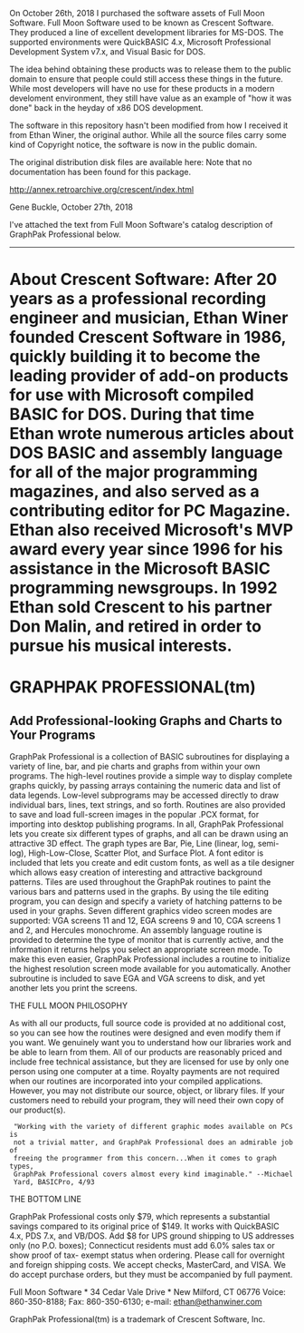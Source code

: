 On October 26th, 2018 I purchased the software assets of Full Moon Software.
Full Moon Software used to be known as Crescent Software.  They produced a line
of excellent development libraries for MS-DOS.  The supported environments were
QuickBASIC 4.x, Microsoft Professional Development System v7.x, and Visual 
Basic for DOS.

The idea behind obtaining these products was to release them to the public
domain to ensure that people could still access these things in the future.
While most developers will have no use for these products in a modern 
develoment environment, they still have value as an example of "how it was 
done" back in the heyday of x86 DOS development. 

The software in this repository hasn't been modified from how I received it 
from Ethan Winer, the original author.  While all the source files carry some 
kind of Copyright notice, the software is now in the public domain.

The original distribution disk files are available here:  Note that no documentation
has been found for this package.

http://annex.retroarchive.org/crescent/index.html

Gene Buckle, October 27th, 2018

I've attached the text from Full Moon Software's catalog description of 
GraphPak Professional below.

-------------------------------------------------------------------------------
About Crescent Software:
After 20 years as a professional recording engineer and musician, Ethan
Winer founded Crescent Software in 1986, quickly building it to become the
leading provider of add-on products for use with Microsoft compiled BASIC
for DOS. During that time Ethan wrote numerous articles about DOS BASIC and
assembly language for all of the major programming magazines, and also
served as a contributing editor for PC Magazine. Ethan also received
Microsoft's MVP award every year since 1996 for his assistance in the
Microsoft BASIC programming newsgroups. In 1992 Ethan sold Crescent to his
partner Don Malin, and retired in order to pursue his musical interests.
==============================================================================

GRAPHPAK PROFESSIONAL(tm)
=========================

Add Professional-looking Graphs and Charts to Your Programs
-----------------------------------------------------------

GraphPak Professional is a collection of BASIC subroutines for displaying a 
variety of line, bar, and pie charts and graphs from within your own programs. 
The high-level routines provide a simple way to display complete graphs 
quickly, by passing arrays containing the numeric data and list of data 
legends. Low-level subprograms may be accessed directly to draw individual 
bars, lines, text strings, and so forth. Routines are also provided to save 
and load full-screen images in the popular .PCX format, for importing into 
desktop publishing programs. In all, GraphPak Professional lets you create six 
different types of graphs, and all can be drawn using an attractive 3D effect. 
The graph types are Bar, Pie, Line (linear, log, semi-log), High-Low-Close, 
Scatter Plot, and Surface Plot.
     A font editor is included that lets you create and edit custom fonts, as 
well as a tile designer which allows easy creation of interesting and 
attractive background patterns. Tiles are used throughout the GraphPak 
routines to paint the various bars and patterns used in the graphs. By using 
the tile editing program, you can design and specify a variety of hatching 
patterns to be used in your graphs.
     Seven different graphics video screen modes are supported: VGA screens 11 
and 12, EGA screens 9 and 10, CGA screens 1 and 2, and Hercules monochrome. An 
assembly language routine is provided to determine the type of monitor that is 
currently active, and the information it returns helps you select an 
appropriate screen mode. To make this even easier, GraphPak Professional 
includes a routine to initialize the highest resolution screen mode available 
for you automatically. Another subroutine is included to save EGA and VGA 
screens to disk, and yet another lets you print the screens.

THE FULL MOON PHILOSOPHY

As with all our products, full source code is provided at no additional cost, 
so you can see how the routines were designed and even modify them if you 
want. We genuinely want you to understand how our libraries work and be able 
to learn from them. All of our products are reasonably priced and include free 
technical assistance, but they are licensed for use by only one person using 
one computer at a time. Royalty payments are not required when our routines 
are incorporated into your compiled applications. However, you may not 
distribute our source, object, or library files. If your customers need to 
rebuild your program, they will need their own copy of our product(s).

     "Working with the variety of different graphic modes available on PCs is
     not a trivial matter, and GraphPak Professional does an admirable job of
     freeing the programmer from this concern...When it comes to graph types,
     GraphPak Professional covers almost every kind imaginable." --Michael
     Yard, BASICPro, 4/93

THE BOTTOM LINE

GraphPak Professional costs only $79, which represents a substantial savings 
compared to its original price of $149. It works with QuickBASIC 4.x, PDS 7.x, 
and VB/DOS. Add $8 for UPS ground shipping to US addresses only (no P.O. 
boxes); Connecticut residents must add 6.0% sales tax or show proof of tax-
exempt status when ordering. Please call for overnight and foreign shipping 
costs. We accept checks, MasterCard, and VISA. We do accept purchase orders, 
but they must be accompanied by full payment.

Full Moon Software * 34 Cedar Vale Drive * New Milford, CT  06776
Voice: 860-350-8188; Fax: 860-350-6130; e-mail: ethan@ethanwiner.com

GraphPak Professional(tm) is a trademark of Crescent Software, Inc.
